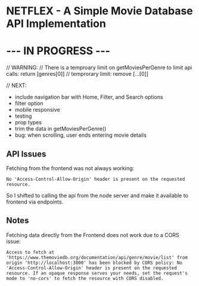 # NETFLEX - A Simple Movie Database API Implementation

# --- IN PROGRESS ---

// WARNING:
// There is a temproary limit on getMoviesPerGenre to limit api calls:
    return [genres[0]] // temprorary limit: remove [...[0]]


// NEXT:
- include navigation bar with Home, Filter, and Search options
- filter option
- mobile responsive
- testing
- prop types
- trim the data in getMoviesPerGenre()
- bug: when scrolling, user ends entering movie details


## API Issues

Fetching from the frontend was not always working:

```
No 'Access-Control-Allow-Origin' header is present on the requested resource.
```

So I shifted to calling the api from the node server and make it available to frontend via endpoints.



## Notes

Fetching data directly from the Frontend does not work due to a CORS issue:
```
Access to fetch at 'https://www.themoviedb.org/documentation/api/genre/movie/list' from origin 'http://localhost:3000' has been blocked by CORS policy: No 'Access-Control-Allow-Origin' header is present on the requested resource. If an opaque response serves your needs, set the request's mode to 'no-cors' to fetch the resource with CORS disabled.
```
